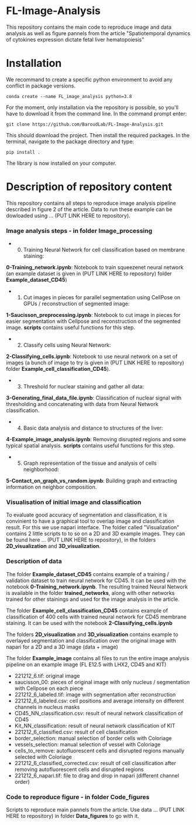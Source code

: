 # FL-Image-Analysis

This repository contains the main code to reproduce image and data analysis as well as figure pannels from the article "Spatiotemporal dynamics of cytokines expression dictate fetal liver hematopoiesis"

# Installation

We recommand to create a specific python environment to avoid any conflict in package versions.
```
conda create --name FL_image_analysis python=3.8
```

For the moment, only installation via the repository is possible, so you'll have to download it from the command line. In the command prompt enter:
```
git clone https://github.com/BaroudLab/FL-Image-Analysis.git
```
This should download the project. Then install the required packages. In the terminal, navigate to the package directory and type:
```
pip install .
```
The library is now installed on your computer.

# Description of repository content
This repository contains all steps to reproduce image analysis pipeline described in figure 2 of the article. Data to run these example can be dowloaded using ... (PUT LINK HERE to repository).
### Image analysis steps - in folder **Image_processing**
- 0. Training Neural Network for cell classification based on membrane staining:

**0-Training_network.ipynb**: Notebook to train squeezenet neural network (an example dataset is given in (PUT LINK HERE to repository) folder  **Example_dataset_CD45**)

- 1. Cut images in pieces for parallel segmentation using CellPose on GPUs / reconstruction of segmented image:

**1-Saucisson_preprocessing.ipynb**: Notebook to cut image in pieces for easier segmentation with Cellpose and reconstruction of the segmented image.
**scripts** contains useful functions for this step.

- 2. Classify cells using Neural Network:

**2-Classifying_cells.ipynb**: Notebook to use neural network on a set of images (a bunch of image to try is given in (PUT LINK HERE to repository) folder **Example_cell_classification_CD45**).

- 3. Threshold for nuclear staining and gather all data:

**3-Generating_final_data_file.ipynb**: Classification of nuclear signal with thresholding and concatenating with data from Neural Network classification.

- 4. Basic data analysis and distance to structures of the liver:

**4-Example_image_analysis.ipynb**: Removing disrupted regions and some typical spatial analysis.
**scripts** contains useful functions for this step.

- 5. Graph representation of the tissue and analysis of cells neighborhood:

**5-Contact_on_graph_vs_random.ipynb**: Building graph and extracting information on neighbor composition.

### Visualisation of initial image and classification

To evaluate good accuracy of segmentation and classification, it is convinient to have a graphical tool to overlap image and classification result. For this we use napari interface. The folder called "Visualization" contains 2 little scripts to to so on a 2D and 3D example images. They can be found here ... (PUT LINK HERE to repository), in the folders **2D_visualization** and **3D_visualization**.

### Description of data 

The folder **Example_dataset_CD45** contains example of a training / validation dataset to train neural network for CD45. It can be used with the notebook **0-Training_network.ipynb**. The resulting trained Neural Network is available in the folder **trained_networks**, along with other networks trained for other stainings and used for the image analysis in the article.

The folder **Example_cell_classification_CD45** contains example of classification of 400 cells with trained neural network for CD45 membrane staining. It can be used with the notebook **2-Classifying_cells.ipynb**

The folders **2D_visualization** and **3D_visualization** contains example to overlayed segmentation and classification over the original image with napari for a 2D and a 3D image (data + image)

The folder **Example_image** contains all files to run the entire image analysis pipeline on an example image (FL E12.5 with LHX2, CD45 and KIT)

  - 221212_6.tif: original image
  - saucisson_00: pieces of original image with only nucleus / segmentation with Cellpose on each piece
  - 221212_6_labeled.tif: image with segmentation after reconstruction
  - 221212_6_labeled.csv: cell positions and average intensity on different channels in nucleus masks
  - CD45_NN_classification.csv: result of neural network classification of CD45
  - Kit_NN_classification: result of neural network classification of KIT
  - 221212_6_classified.csv: result of cell classification
  - border_selection: manual selection of border cells with Coloriage
  - vessels_selection: manual selection of vessel with Coloriage
  - cells_to_remove: autofluorescent cells and disrupted regions manually selected with Coloriage
  - 221212_6_classified_corrected.csv: result of cell classification after removing autofluorescent cells and disrupted regions
  - 221212_6_napari.tif: file to drag and drop in napari (different channel order)
  
### Code to reproduce figure - in folder **Code_figures**
Scripts to reproduce main pannels from the article. Use data ... (PUT LINK HERE to repository) in folder **Data_figures** to go with it.
